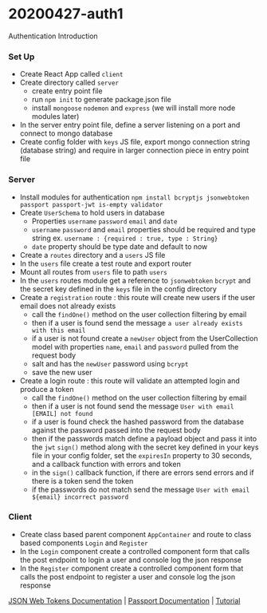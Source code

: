 # 20200427-auth1
Authentication Introduction

### Set Up
- Create React App called `client`
- Create directory called `server`
    - create entry point file
    - run `npm init` to generate package.json file
    - install `mongoose` `nodemon` and `express` (we will install more node modules later)
- In the server entry point file, define a server listening on a port and connect to mongo database
- Create config folder with `keys` JS file, export mongo connection string (database string) and require in larger connection piece in entry point file

### Server
- Install modules for authentication `npm install bcryptjs jsonwebtoken passport passport-jwt is-empty validator`
- Create `UserSchema` to hold users in database
    - Properties `username` `password` `email` and `date`
    - `username` `password` and  `email` properties should be required and type string ex. `username : {required : true, type : String}`
    - `date` property should be type date and default to now
- Create a `routes` directory and a `users` JS file
- In the `users` file create a test route and export router
- Mount all routes from `users` file to path `users`
- In the `users` routes module get a reference to `jsonwebtoken` `bcrypt` and the secret key defined in the `keys` file in the config directory 
- Create a `registration` route : this route will create new users if the user email does not already exists
    - call the `findOne()` method on the user collection filtering by email
    - then if a user is found send the message `a user already exists with this email`
    - if a user is not found create a `newUser` object from the UserCollection model with properties `name`, `email` and `password` pulled from the request body
    - salt and has the `newUser` password using `bcrypt`
    - save the new user
- Create a login route : this route will validate an attempted login and produce a token
    - call the `findOne()` method on the user collection filtering by email
    - then if a user is not found send the message `User with email [EMAIL] not found`
    - if a user is found check the hashed password from the database against the password passed into the request body
    - then if the passwords match define a payload object and pass it into the `jwt` `sign()` method along with the secret key defined in your keys file in your config folder, set the `expiresIn` property to 30 seconds, and a callback function with errors and token
    - in the `sign()` callback function, if there are errors send errors and if there is a token send the token
    - if the passwords do not match send the message `User with email ${email} incorrect password`

### Client
- Create class based parent component `AppContainer` and route to class based components `Login` and `Register`
- In the `Login` component create a controlled component form that calls the post endpoint to login a user and console log the json response
- In the `Register` component create a controlled component form that calls the post endpoint to register a user and console log the json response 

[JSON Web Tokens Documentation](https://jwt.io/) | [Passport Documentation](http://www.passportjs.org/packages/passport-jwt/) | [Tutorial](https://blog.bitsrc.io/build-a-login-auth-app-with-mern-stack-part-1-c405048e3669)
